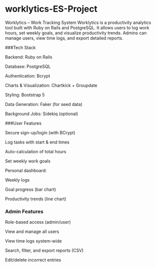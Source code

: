 # worklytics-ES-Project
Worklytics – Work Tracking System
Worklytics is a productivity analytics tool built with Ruby on Rails and PostgreSQL. It allows users to log work hours, set weekly goals, and visualize productivity trends. Admins can manage users, view time logs, and export detailed reports.

###Tech Stack

Backend: Ruby on Rails

Database: PostgreSQL

Authentication: Bcrypt

Charts & Visualization: Chartkick + Groupdate

Styling: Bootstrap 5

Data Generation: Faker (for seed data)

Background Jobs: Sidekiq (optional)

 ###User Features
 
Secure sign-up/login (with BCrypt)

Log tasks with start & end times

Auto-calculation of total hours

Set weekly work goals

Personal dashboard:

Weekly logs

Goal progress (bar chart)

Productivity trends (line chart)

### Admin Features
Role-based access (admin/user)

View and manage all users

View time logs system-wide

Search, filter, and export reports (CSV)

Edit/delete incorrect entries

